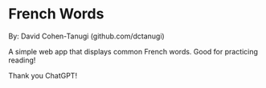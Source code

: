# French Words
By: David Cohen-Tanugi (github.com/dctanugi)

A simple web app that displays common French words. Good for practicing reading!

Thank you ChatGPT!